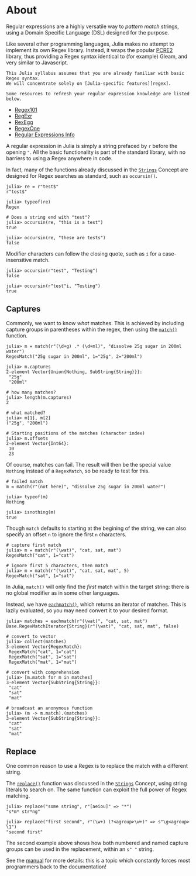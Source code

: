 # About

Regular expressions are a highly versatile way to _pattern match_ strings, using a Domain Specific Language (DSL) designed for the purpose.

Like several other programming languages, Julia makes no attempt to implement its own Regex library.
Instead, it wraps the popular [PCRE2][PCRE] library, thus providing a Regex syntax identical to (for example) Gleam, and very similar to Javascript.

~~~~exercism/note
This Julia syllabus assumes that you are already familiar with basic Regex syntax.
We will concentrate solely on [Julia-specific features][regex].

Some resources to refresh your regular expression knowledge are listed below.
~~~~

- [Regex101][regex101]
- [RegExr][regexr]
- [RexEgg][rexegg]
- [RegexOne][regexone]
- [Regular Expressions Info][regex-info]


A regular expression in Julia is simply a string prefaced by `r` before the opening `"`.
All the basic functionality is part of the standard library, with no barriers to using a Regex anywhere in code.

In fact, many of the functions already discussed in the [`Strings`][strings] Concept are designed for Regex searches as standard, such as `occursin()`.

```julia-repl
julia> re = r"test$"
r"test$"

julia> typeof(re)
Regex

# Does a string end with "test"?
julia> occursin(re, "this is a test")
true

julia> occursin(re, "these are tests")
false
```

Modifier characters can follow the closing quote, such as `i` for a case-insensitive match.

```julia-repl
julia> occursin(r"test", "Testing")
false

julia> occursin(r"test"i, "Testing")
true
```

## Captures

Commonly, we want to know _what_ matches. This is achieved by including capture groups in parentheses within the regex, then using the [`match()`][match] function.

```julia-repl
julia> m = match(r"(\d+g) .* (\d+ml)", "dissolve 25g sugar in 200ml water")
RegexMatch("25g sugar in 200ml", 1="25g", 2="200ml")

julia> m.captures
2-element Vector{Union{Nothing, SubString{String}}}:
 "25g"
 "200ml"

# how many matches?
julia> length(m.captures)
2

# what matched?
julia> m[1], m[2]
("25g", "200ml")

# Starting positions of the matches (character index)
julia> m.offsets
2-element Vector{Int64}:
 10
 23
```

Of course, matches can fail.
The result will then be the special value `Nothing` instead of a `RegexMatch`, so be ready to test for this.

```julia-repl
# failed match
m = match(r"(not here)", "dissolve 25g sugar in 200ml water")

julia> typeof(m)
Nothing

julia> isnothing(m)
true
```

Though `match` defaults to starting at the begining of the string, we can also specify an offset `n` to ignore the first `n` characters.

```julia-repl
# capture first match
julia> m = match(r"(\wat)", "cat, sat, mat")
RegexMatch("cat", 1="cat")

# ignore first 5 characters, then match
julia> m = match(r"(\wat)", "cat, sat, mat", 5)
RegexMatch("sat", 1="sat")
```

In Julia, `match()` will only find the _first_ match within the target string: there is no global modifier as in some other languages.

Instead, we have [`eachmatch()`][eachmatch], which returns an iterator of matches.
This is lazily evaluated, so you may need convert it to your desired format.

```julia-repl
julia> matches = eachmatch(r"(\wat)", "cat, sat, mat")
Base.RegexMatchIterator{String}(r"(\wat)", "cat, sat, mat", false)

# convert to vector
julia> collect(matches)
3-element Vector{RegexMatch}:
 RegexMatch("cat", 1="cat")
 RegexMatch("sat", 1="sat")
 RegexMatch("mat", 1="mat")

# convert with comprehension
julia> [m.match for m in matches]
3-element Vector{SubString{String}}:
 "cat"
 "sat"
 "mat"

# broadcast an anonymous function
julia> (m -> m.match).(matches)
3-element Vector{SubString{String}}:
 "cat"
 "sat"
 "mat"
```

## Replace

One common reason to use a Regex is to replace the match with a different string.

The [`replace()`][replace] function was discussed in the [`Strings`][strings] Concept, using string literals to search on.
The same function can exploit the full power of Regex matching.

```julia-repl
julia> replace("some string", r"[aeiou]" => "*")
"s*m* str*ng"

julia> replace("first second", r"(\w+) (?<agroup>\w+)" => s"\g<agroup> \1")
"second first"
```

The second example above shows how both numbered and named capture groups can be used in the replacement, within an `s" "` string.

See the [manual][regex] for more details: this is a topic which constantly forces most programmers back to the documentation!



[regex]: https://docs.julialang.org/en/v1/manual/strings/#man-regex-literals
[PCRE]: https://www.pcre.org/current/doc/html/pcre2syntax.html
[strings]: https://exercism.org/tracks/julia/concepts/strings

[regex101]: https://regex101.com/
[regexr]: https://regexr.com/
[regex-info]: https://www.regular-expressions.info/
[rexegg]: https://www.rexegg.com/
[regexone]: https://regexone.com/

[occursin]: https://docs.julialang.org/en/v1/base/strings/#Base.occursin
[match]: https://docs.julialang.org/en/v1/base/strings/#Base.match
[eachmatch]: https://docs.julialang.org/en/v1/base/strings/#Base.eachmatch
[replace]: https://docs.julialang.org/en/v1/base/strings/#Base.replace-Tuple{IO,%20AbstractString,%20Vararg{Pair}}
